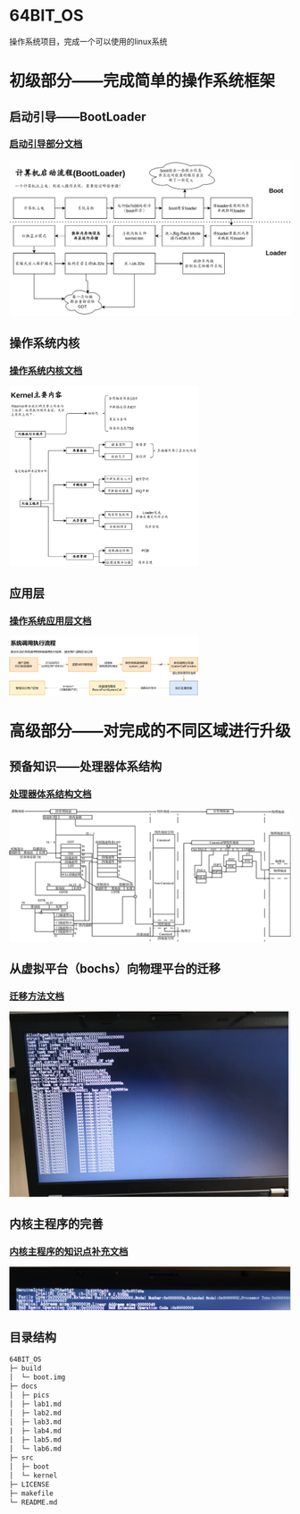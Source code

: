 # 64BIT_OS

操作系统项目，完成一个可以使用的linux系统





# 初级部分——完成简单的操作系统框架

## 启动引导——BootLoader

### [启动引导部分文档](docs/lab1.md)

![](docs/pics/lab2/操作系统启动流程.png)

## 操作系统内核

### [操作系统内核文档](docs/lab2.md)

<img src="docs/pics/lab3/kernel主要工作.png" style="zoom:33%;" />

## 应用层

### [操作系统应用层文档](docs/lab3.md)

<img src="docs/pics/lab3/系统调用执行流程.png" style="zoom:33%;" />



# 高级部分——对完成的不同区域进行升级



## 预备知识——处理器体系结构

### [处理器体系结构文档](docs/lab4.md)

<img src="docs/pics/lab4/07.d06z.038.png" style="zoom:80%;" />

## 从虚拟平台（bochs）向物理平台的迁移
### [迁移方法文档](docs/lab5.md)
<img src="docs/pics/lab5/image-20201117154812711.png" style="zoom: 80%;" />

## 内核主程序的完善
### [内核主程序的知识点补充文档](docs/lab6.md)

![image-20201118002655995](docs/pics/lab6/image-20201118002655995.png)

## 目录结构

```
64BIT_OS
├─ build
│  └─ boot.img
├─ docs
│  ├─ pics
│  ├─ lab1.md
│  ├─ lab2.md
│  ├─ lab3.md
|  ├─ lab4.md
|  ├─ lab5.md
│  └─ lab6.md
├─ src
│  ├─ boot
│  └─ kernel
├─ LICENSE
├─ makefile
└─ README.md
```
